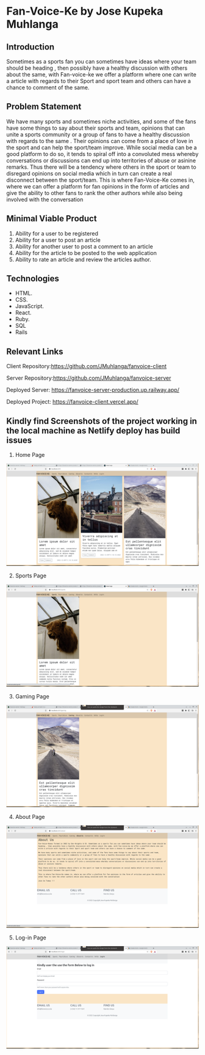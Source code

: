 
# Fan-Voice-Ke by Jose Kupeka Muhlanga

## Introduction

Sometimes as a sports fan you can sometimes have ideas where your team should be heading , then
possibly have a healthy discussion with others about the same, with Fan-voice-ke we offer a
platform where one can write a article with regards to their Sport and sport team and others can
have a chance to comment of the same.

## Problem Statement

We have many sports and sometimes niche activities, and some of the fans have some things to say
about their sports and team, opinions that can unite a sports community or a group of fans to have a
healthy discussion with regards to the same . Their opinions can come from a place of love in the
sport and can help the sport/team improve.
While social media can be a good platform to do so, it tends to spiral off into a convoluted mess
whereby conversations or discussions can end up into territories of abuse or asinine remarks. Thus
there will be a tendency where others in the sport or team to disregard opinions on social media
which in turn can create a real disconnect between the sport/team.
This is where Fan-Voice-Ke comes in, where we can offer a platform for fan opinions in the form
of articles and give the ability to other fans to rank the other authors while also being involved with
the conversation


## Minimal Viable Product

1. Ability for a user to be registered
2. Ability for a user to post an article
3. Ability for another user to post a comment to an article
4. Ability for the article to be posted to the web application
5. Ability to rate an article and review the articles author.

## Technologies

* HTML.
* CSS.
* JavaScript.
* React.
* Ruby.
* SQL
* Rails

## Relevant Links

Client Repository:https://github.com/JMuhlanga/fanvoice-client

Server Repository:https://github.com/JMuhlanga/fanvoice-server

Deployed Server: https://fanvoice-server-production.up.railway.app/

Deployed Project: https://fanvoice-client.vercel.app/

## Kindly find Screenshots of the project working in the local machine as Netlify deploy has build issues

1. Home Page

<img src="Project-ScreenSHots/Screenshot from 2022-12-09 15-26-05.png" alt="Alt text" title="Optional title">

2. Sports Page

<img src="Project-ScreenSHots/Screenshot from 2022-12-09 15-26-17.png" alt="Alt text" title="Optional title">


3. Gaming Page

<img src="Project-ScreenSHots/Screenshot from 2022-12-09 15-26-22.png" alt="Alt text" title="Optional title">

4. About Page

<img src="Project-ScreenSHots/Screenshot from 2022-12-09 15-26-26.png" alt="Alt text" title="Optional title">


5. Log-in Page

<img src="Project-ScreenSHots/Screenshot from 2022-12-09 15-26-34.png" alt="Alt text" title="Optional title">

